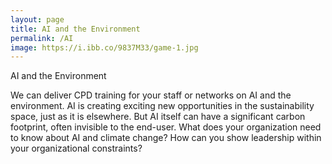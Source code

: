 ```yaml
---
layout: page
title: AI and the Environment
permalink: /AI
image: https://i.ibb.co/9837M33/game-1.jpg
---
```

AI and the Environment

We can deliver CPD training for your staff or networks on AI and the environment. AI is creating exciting new opportunities in the sustainability space, just as it is elsewhere. But AI itself can have a significant carbon footprint, often invisible to the end-user. What does your organization need to know about AI and climate change? How can you show leadership within your organizational constraints?
